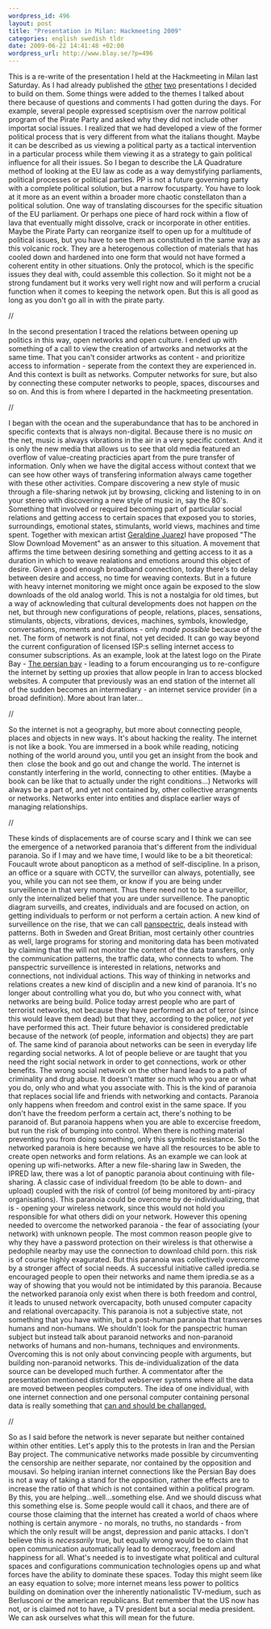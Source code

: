 ```yaml
--- 
wordpress_id: 496 
layout: post
title: "Presentation in Milan: Hackmeeting 2009" 
categories: english swedish tldr 
date: 2009-06-22 14:41:48 +02:00 
wordpress_url: http://www.blay.se/?p=496 
---
```


This is a re-write of the presentation I held at the Hackmeeting in Milan last Saturday. As I had already published the [other](http://www.blay.se/2009/06/19/presentation-in-milano-on-the-pirate-party-and-internet-swarms/) [two](http://www.blay.se/2009/06/20/presentation-in-milano-variations-on-the-theme-of-openess/) presentations I decided to build on them. Some things were added to the themes I talked about there because of questions and comments I had gotten during the days. For example, several people expressed sceptisism over the narrow political program of the Pirate Party and asked why they did not include other importat social issues. I realized that we had developed a view of the former political process that is very different from what the italians thought. Maybe it can be described as us viewing a political party as a tactical intervention in a particular process while them viewing it as a strategy to gain political influence for all their issues. So I began to describe the LA Quadrature method of looking at the EU law as code as a way demystifying parliaments, political processes or political parties. PP is not a future governing party with a complete political solution, but a narrow focusparty. You have to look at it more as an event within a broader more chaotic constellaton than a political solution. One way of translating discourses for the specific situation of the EU parliament. Or perhaps one piece of hard rock within a flow of lava that eventually might dissolve, crack or incorporate in other entities. Maybe the Pirate Party can reorganize itself to open up for a multitude of political issues, but you have to see them as constituted in the same way as this volcanic rock. They are a heterogenous collection of materials that has cooled down and hardened into one form that would not have formed a coherent entity in other situations. Only the protocol, which is the specific issues they deal with, could assemble this collection. So it might not be a strong fundament but it works very well right now and will perform a crucial function when it comes to keeping the network open. But this is all good as long as you don't go all in with the pirate party. 

//

In the second presentation I traced the relations between opening up politics in this way, open networks and open culture. I ended up with something of a call to view the creation of artworks and networks at the same time. That you can't consider artworks as content - and prioritize access to information - seperate from the context they are experienced in. And this context is built as networks. Computer networks for sure, but also by connecting these computer networks to people, spaces, discourses and so on. And this is from where I departed in the hackmeeting presentation. 

//

I began with the ocean and the superabundance that has to be anchored in specific contexts that is always non-digital. Because there is no music *on* the net, music is always vibrations in the air in a very specific context. And it is only the new media that allows us to see that old media featured an overflow of value-creating practicies apart from the pure transfer of information. Only when we have the digital access without context that we can see how other ways of transfering information always came together with these other activities. Compare discovering a new style of music through a file-sharing netwok jut by browsing, clicking and listening to in on your stereo with discovering a new style of music in, say the 80's. Something that involved or required becoming part of particular social relations and getting access to certain spaces that exposed you to stories, surroundings, emotional states, stimulants, world views, machines and time spent. Together with mexican artist [Geraldine Juarez](http://www.simple-mechanisms.com/)I have proposed "The Slow Download Movement" as an answer to this situation. A movement that affirms the time between desiring something and getting access to it as a duration in which to weave realations and emotions around this object of desire. Given a good enough broadband connection, today there's to delay between desire and access, no time for weaving contexts. But in a future with heavy internet monitoring we might once again be exposed to the slow downloads of the old analog world. This is not a nostalgia for old times, but a way of acknowleding that cultural developments does not happen *on* the net, but through new configurations of people, relations, places, sensations, stimulants, objects, vibrations, devices, machines, symbols, knowledge, conversations, moments and durations - only *made possible* because of the net. The form of network is not final, not yet decided. It can go way beyond the current configuration of licensed ISP:s selling internet access to consumer subscriptions. As an example, look at the latest logo on the Pirate Bay - [The persian bay](http://iran.whyweprotest.net/) - leading to a forum encouranging us to re-configure the internet by setting up proxies that allow people in Iran to access blocked websites. A computer that previously was an end station of the internet all of the sudden becomes an intermediary - an internet service provider (in a broad definition). More about Iran later... 

//

So the internet is not a geography, but more about connecting people, places and objects in new ways. It's about hacking the reality. The internet is not like a book. You are immersed in a book while reading, noticing nothing of the world around you, until you get an insight from the book and then  close the book and go out and change the world. The internet is constantly interfering in the world, connecting to other entities. (Maybe a book can be like that to actually under the right conditions...) Networks will always be a part of, and yet not contained by, other collective arrangments or networks. Networks enter into entities and displace earlier ways of managing relationships. 

//

These kinds of displacements are of course scary and I think we can see the emergence of a networked paranoia that's different from the individual paranoia. So if I may and we have time, I would like to be a bit theoretical: Foucault wrote about panopticon as a method of self-discipline. In a prison, an office or a square with CCTV, the surveillor can always, potentially, see you, while you can not see them, or know if you are being under surveillence in that very moment. Thus there need not to be a surveillor, only the internalized belief that you are under surveillence. The panoptic diagram surveills, and creates, individuals and are focused on action, on getting individuals to perform or not perform a certain action. A new kind of surveillence on the rise, that we can call [panspectric](http://www.panspectrocism.org/), deals instead with patterns. Both in Sweden and Great Britian, most certainly other countries as well, large programs for storing and monitoring data has been motivated by claiming that the will not monitor the content of the data transfers, only the communication patterns, the traffic data, who connects to whom. The panspectric surveillence is interested in relations, networks and connections, not individual actions. This way of thinking in networks and relations creates a new kind of disciplin and a new kind of paranoia. It's no longer about controlling what you do, but who you connect with, what networks are being build. Police today arrest people who are part of terrorist networks, not because they have performed an act of terror (since this would leave them dead) but that they, according to the police, *not yet* have performed this act. Their future behavior is considered predictable because of the network (of people, information and objects) they are part of. The same kind of paranoia about networks can be seen in everyday life regarding social networks. A lot of people believe or are taught that you need the right social network in order to get connections, work or other benefits. The wrong social network on the other hand leads to a path of criminality and drug abuse. It doesn't matter so much who you are or what you do, only who and what you associate with. This is the kind of paranoia that replaces social life and friends with networking and contacts. Paranoia only happens when freedom and control exist in the same space. If you don't have the freedom perform a certain act, there's nothing to be paranoid of. But paranoia happens when you are able to excercise freedom, but run the risk of bumping into control. When there is nothing material preventing you from doing something, only this symbolic resistance. So the networked paranoia is here because we have all the resources to be able to create open networks and form relations. As an example we can look at opening up wifi-networks. After a new file-sharing law in Sweden, the IPRED law, there was a lot of panoptic paranoia about continuing with file-sharing. A classic case of individual freedom (to be able to down- and upload) coupled with the risk of control (of being monitored by anti-piracy organisations). This paranoia could be overcome by de-individualizing, that is - opening your wireless network, since this would not hold you responsible for what others didi on your network. However this opening needed to overcome the networked paranoia - the fear of associating (your network) with unknown people. The most common reason people give to why they have a password protection on their wireless is that otherwise a pedophile nearby may use the connection to download child porn. this risk is of course highly exagurated. But this paranoia was collectively overcome by a stronger affect of social needs. A successful initiative called ipredia.se encouraged people to open their networks and name them ipredia.se as a way of showing that you would not be intimidated by this paranoia. Because the networked paranoia only exist when there is both freedom and control, it leads to unused network overcapacity, both unused computer capacity and relational overcapacity. This paranoia is not a subjective state, not something that you have within, but a post-human paranoia that transverses humans and non-humans. We shouldn't look for the panspectric human subject but instead talk about paranoid networks and non-paranoid networks of humans and non-humans, techniques and environments. Overcoming this is not only about convincing people with arguments, but building non-paranoid networks. This de-individualization of the data source can be developed much further. A commentator after the presentation mentioned distributed webserver systems where all the data are moved between peoples computers. The idea of one individual, with one internet connection and one personal computer containing personal data is really something that [can and should be challanged.](http://www.blay.se/2009/05/04/internet-noll-del-1-overflod-och-strommar/) 

//

So as I said before the network is never separate but neither contained within other entities. Let's apply this to the protests in Iran and the Persian Bay project. The communicative networks made possible by circumventing the censorship are neither separate, nor contained by the opposition and mousavi. So helping iranian internet connections like the Persian Bay does is not a way of taking a stand for the opposition, rather the effects are to increase the ratio of that which is not contained within a political program. By this, you are helping...well...something else. And we should discuss what this something else is. Some people would call it chaos, and there are of course those claiming that the internet has created a world of chaos where nothing is certain anymore - no morals, no truths, no standards - from which the only result will be angst, depression and panic attacks. I don't believe this is *necessarily* true, but equally wrong would be to claim that open communication automatically lead to democracy, freedom and happiness for all. What's needed is to investigate what political and cultural spaces and configurations communication technologies opens up and what forces have the ability to dominate these spaces. Today this might seem like an easy equation to solve; more internet means less power to politics building on domination over the inherently nationalistic TV-medium, such as Berlusconi or the american republicans. But remember that the US now has not, or is claimed not to have, a TV president but a social media president. We can ask ourselves what this will mean for the future. 
